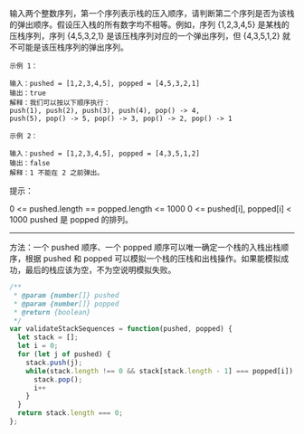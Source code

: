 输入两个整数序列，第一个序列表示栈的压入顺序，请判断第二个序列是否为该栈的弹出顺序。假设压入栈的所有数字均不相等。例如，序列 {1,2,3,4,5} 是某栈的压栈序列，序列 {4,5,3,2,1} 是该压栈序列对应的一个弹出序列，但 {4,3,5,1,2} 就不可能是该压栈序列的弹出序列。

```
示例 1：

输入：pushed = [1,2,3,4,5], popped = [4,5,3,2,1]
输出：true
解释：我们可以按以下顺序执行：
push(1), push(2), push(3), push(4), pop() -> 4,
push(5), pop() -> 5, pop() -> 3, pop() -> 2, pop() -> 1
```

```
示例 2：

输入：pushed = [1,2,3,4,5], popped = [4,3,5,1,2]
输出：false
解释：1 不能在 2 之前弹出。
```


提示：

0 <= pushed.length == popped.length <= 1000
0 <= pushed[i], popped[i] < 1000
pushed 是 popped 的排列。

---

方法：一个 pushed 顺序、一个 popped 顺序可以唯一确定一个栈的入栈出栈顺序，根据 pushed 和 popped 可以模拟一个栈的压栈和出栈操作。如果能模拟成功，最后的栈应该为空，不为空说明模拟失败。

```javascript
/**
 * @param {number[]} pushed
 * @param {number[]} popped
 * @return {boolean}
 */
var validateStackSequences = function(pushed, popped) {
  let stack = [];
  let i = 0;
  for (let j of pushed) {
    stack.push(j);
    while(stack.length !== 0 && stack[stack.length - 1] === popped[i]) {
      stack.pop();
      i++
    }
  }
  return stack.length === 0;
};
```

